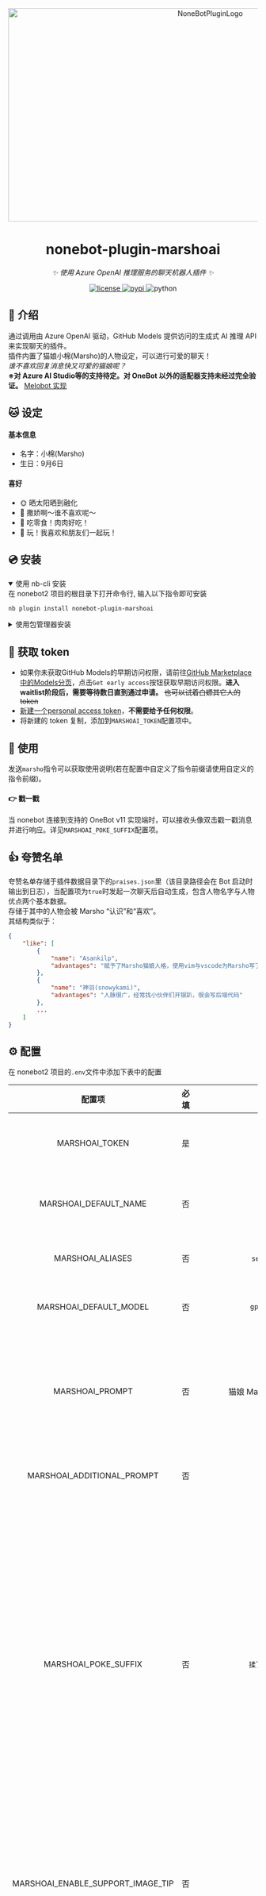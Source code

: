 <div align="center">
  <a href="https://v2.nonebot.dev/store"><img src="https://raw.githubusercontent.com/LiteyukiStudio/nonebot-plugin-marshoai/refs/heads/main/resources/marsho-new.svg" width="800" height="430" alt="NoneBotPluginLogo"></a>
  <br>
</div>

<div align="center">

# nonebot-plugin-marshoai

_✨ 使用 Azure OpenAI 推理服务的聊天机器人插件 ✨_

<a href="./LICENSE">
    <img src="https://img.shields.io/github/license/LiteyukiStudio/nonebot-plugin-marshoai.svg" alt="license">
</a>
<a href="https://pypi.python.org/pypi/nonebot-plugin-marshoai">
    <img src="https://img.shields.io/pypi/v/nonebot-plugin-marshoai.svg" alt="pypi">
</a>
<img src="https://img.shields.io/badge/python-3.9+-blue.svg" alt="python">

</div>

## 📖 介绍

通过调用由 Azure OpenAI 驱动，GitHub Models 提供访问的生成式 AI 推理 API 来实现聊天的插件。  
插件内置了猫娘小棉(Marsho)的人物设定，可以进行可爱的聊天！  
*谁不喜欢回复消息快又可爱的猫娘呢？*  
**※对 Azure AI Studio等的支持待定。对 OneBot 以外的适配器支持未经过完全验证。**
[Melobot 实现](https://github.com/LiteyukiStudio/marshoai-melo)
## 🐱 设定
#### 基本信息

- 名字：小棉(Marsho)
- 生日：9月6日

#### 喜好

- 🌞 晒太阳晒到融化
- 🤱 撒娇啊～谁不喜欢呢～
- 🍫 吃零食！肉肉好吃！
- 🐾 玩！我喜欢和朋友们一起玩！

## 💿 安装

<details open>
<summary>使用 nb-cli 安装</summary>
在 nonebot2 项目的根目录下打开命令行, 输入以下指令即可安装

    nb plugin install nonebot-plugin-marshoai

</details>

<details>
<summary>使用包管理器安装</summary>
在 nonebot2 项目的插件目录下, 打开命令行, 根据你使用的包管理器, 输入相应的安装命令

<details>
<summary>pip</summary>

    pip install nonebot-plugin-marshoai

</details>
<details>
<summary>pdm</summary>

    pdm add nonebot-plugin-marshoai

</details>
<details>
<summary>poetry</summary>

    poetry add nonebot-plugin-marshoai

</details>
<details>
<summary>conda</summary>

    conda install nonebot-plugin-marshoai

</details>

打开 nonebot2 项目根目录下的 `pyproject.toml` 文件, 在 `[tool.nonebot]` 部分追加写入

    plugins = ["nonebot_plugin_marshoai"]

</details>

## 🤖 获取 token
- 如果你未获取GitHub Models的早期访问权限，请前往[GitHub Marketplace中的Models分页](https://github.com/marketplace/models)，点击`Get early access`按钮获取早期访问权限。**进入waitlist阶段后，需要等待数日直到通过申请。** ~~也可以试着白嫖其它人的token~~
- [新建一个personal access token](https://github.com/settings/tokens/new)，**不需要给予任何权限**。
- 将新建的 token 复制，添加到`MARSHOAI_TOKEN`配置项中。
## 🎉 使用

发送`marsho`指令可以获取使用说明(若在配置中自定义了指令前缀请使用自定义的指令前缀)。

#### 👉 戳一戳
当 nonebot 连接到支持的 OneBot v11 实现端时，可以接收头像双击戳一戳消息并进行响应。详见`MARSHOAI_POKE_SUFFIX`配置项。

## 👍 夸赞名单
夸赞名单存储于插件数据目录下的`praises.json`里（该目录路径会在 Bot 启动时输出到日志），当配置项为`true`时发起一次聊天后自动生成，包含人物名字与人物优点两个基本数据。  
存储于其中的人物会被 Marsho “认识”和“喜欢”。  
其结构类似于：
```json
{
	"like": [
		{
			"name": "Asankilp",
			"advantages": "赋予了Marsho猫娘人格，使用vim与vscode为Marsho写了许多代码，使Marsho更加可爱"
		},
		{
			"name": "神羽(snowykami)",
			"advantages": "人脉很广，经常找小伙伴们开银趴，很会写后端代码"
		},
		...
	]
}
```

## ⚙️ 配置

在 nonebot2 项目的`.env`文件中添加下表中的配置

|      配置项       | 必填 | 默认值 |                             说明                             |
| :---------------: | :--: | :----: | :----------------------------------------------------------: |
| MARSHOAI_TOKEN |  是  |   无    | 调用 API 必需的访问 token |
| MARSHOAI_DEFAULT_NAME | 否 | `marsho` | 调用 Marsho 默认的命令前缀 |
| MARSHOAI_ALIASES | 否 | `set{"小棉"}` | 调用 Marsho 的命令别名 |
| MARSHOAI_DEFAULT_MODEL | 否 | `gpt-4o-mini` | Marsho 默认调用的模型 |
| MARSHOAI_PROMPT | 否 | 猫娘 Marsho 人设提示词 | Marsho 的基本系统提示词 **※部分推理模型(o1等)不支持系统提示词。** |
| MARSHOAI_ADDITIONAL_PROMPT | 否 | 无 | Marsho 的扩展系统提示词 |
| MARSHOAI_POKE_SUFFIX | 否 | `揉了揉你的猫耳` | 对 Marsho 所连接的 OneBot 用户进行双击戳一戳时，构建的聊天内容。此配置项为空字符串时，戳一戳响应功能会被禁用。例如，默认值构建的聊天内容将为`*[昵称]揉了揉你的猫耳`。 |
| MARSHOAI_ENABLE_SUPPORT_IMAGE_TIP | 否 | `true` | 启用后用户发送带图请求时若模型不支持图片，则提示用户 |
| MARSHOAI_ENABLE_NICKNAME_TIP | 否 | `true` | 启用后用户未设置昵称时提示用户设置 |
| MARSHOAI_ENABLE_PRAISES | 否 | `true` | 是否启用夸赞名单功能 |
| MARSHOAI_ENABLE_TIME_PROMPT | 否 | `true` | 是否启用实时更新的日期与时间（精确到秒）与农历日期系统提示词 |
| MARSHOAI_AZURE_ENDPOINT | 否 | `https://models.inference.ai.azure.com` | 调用 Azure OpenAI 服务的 API 终结点 |
| MARSHOAI_TEMPERATURE | 否 | 无 | 进行推理时的温度参数 |
| MARSHOAI_TOP_P | 否 | 无 | 进行推理时的核采样参数 |
| MARSHOAI_MAX_TOKENS | 否 | 无 | 返回消息的最大 token 数 |

## ❤ 鸣谢&版权说明
"Marsho" logo 由 [@Asankilp](https://github.com/Asankilp) 绘制，基于 [CC BY-NC-SA 4.0](http://creativecommons.org/licenses/by-nc-sa/4.0/) 许可下提供。  

## 🕊️ TODO
- [x] 对聊天发起者的认知（认出是谁在问 Marsho）（初步实现）
- [ ] 自定义 API 接入点（不局限于Azure）
- [ ] 上下文通过数据库持久化存储
- [x] [Melobot](https://github.com/Meloland/melobot) 实现
